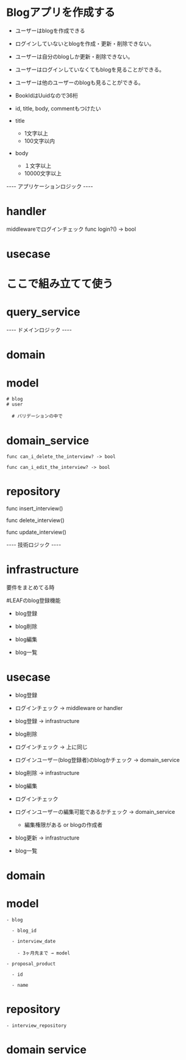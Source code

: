 # Blogアプリを作成する

- ユーザーはblogを作成できる
- ログインしていないとblogを作成・更新・削除できない。
- ユーザーは自分のblogしか更新・削除できない。
- ユーザーはログインしていなくてもblogを見ることができる。
- ユーザーは他のユーザーのblogも見ることができる。
- BookIdはUuidなので36桁
- id, title, body, commentもつけたい

- title

  - 1文字以上
  - 100文字以内

- body
  - １文字以上
  - 10000文字以上

---- アプリケーションロジック ----

# handler

middlewareでログインチェック
func login?() -> bool

# usecase

# ここで組み立てて使う

# query_service

---- ドメインロジック ----

# domain

# model

    # blog
    # user

      # バリデーションの中で

# domain_service

    func can_i_delete_the_interview? -> bool

    func can_i_edit_the_interview? -> bool

# repository

func insert_interview()

func delete_interview()

func update_interview()

---- 技術ロジック ----

# infrastructure

要件をまとめてる時

#LEAFのblog登録機能

- blog登録

- blog削除

- blog編集

- blog一覧

# usecase

- blog登録

- ログインチェック → middleware or handler

- blog登録 → infrastructure

- blog削除

- ログインチェック → 上に同じ

- ログインユーザー(blog登録者)のblogかチェック → domain_service

- blog削除 → infrastructure

- blog編集

- ログインチェック

- ログインユーザーの編集可能であるかチェック → domain_service

  - 編集権限がある or blogの作成者

- blog更新 → infrastructure

- blog一覧

# domain

# model

    - blog

      - blog_id

      - interview_date

        - 3ヶ月先まで → model

    - proposal_product

      - id

      - name

# repository

    - interview_repository

# domain service
